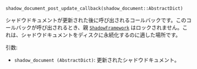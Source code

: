 ```
shadow_document_post_update_callback(shadow_document::AbstractDict)
```

シャドウドキュメントが更新された後に呼び出されるコールバックです。このコールバックが呼び出されるとき、親 [`ShadowFramework`](@ref) はロックされません。これは、シャドウドキュメントをディスクに永続化するのに適した場所です。

引数:

  * `shadow_document (AbstractDict)`: 更新されたシャドウドキュメント。
